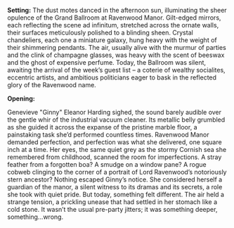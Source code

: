 **Setting:** The dust motes danced in the afternoon sun, illuminating the sheer opulence of the Grand Ballroom at Ravenwood Manor. Gilt-edged mirrors, each reflecting the scene ad infinitum, stretched across the ornate walls, their surfaces meticulously polished to a blinding sheen. Crystal chandeliers, each one a miniature galaxy, hung heavy with the weight of their shimmering pendants. The air, usually alive with the murmur of parties and the clink of champagne glasses, was heavy with the scent of beeswax and the ghost of expensive perfume. Today, the Ballroom was silent, awaiting the arrival of the week’s guest list – a coterie of wealthy socialites, eccentric artists, and ambitious politicians eager to bask in the reflected glory of the Ravenwood name.

**Opening:**

Genevieve "Ginny" Eleanor Harding sighed, the sound barely audible over the gentle whir of the industrial vacuum cleaner. Its metallic belly grumbled as she guided it across the expanse of the pristine marble floor, a painstaking task she’d performed countless times. Ravenwood Manor demanded perfection, and perfection was what she delivered, one square inch at a time. Her eyes, the same quiet grey as the stormy Cornish sea she remembered from childhood, scanned the room for imperfections. A stray feather from a forgotten boa? A smudge on a window pane? A rogue cobweb clinging to the corner of a portrait of Lord Ravenwood’s notoriously stern ancestor? Nothing escaped Ginny’s notice. She considered herself a guardian of the manor, a silent witness to its dramas and its secrets, a role she took with quiet pride. But today, something felt different. The air held a strange tension, a prickling unease that had settled in her stomach like a cold stone. It wasn’t the usual pre-party jitters; it was something deeper, something…wrong.
